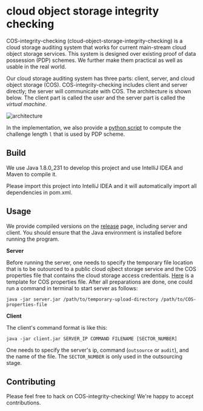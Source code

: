 # cloud object storage integrity checking

COS-integrity-checking (cloud-object-storage-integrity-checking) is a cloud storage auditing system that works for current main-stream cloud object storage services. This system is designed over existing proof of data possession (PDP) schemes. We further make them practical as well as usable in the real world.

Our cloud storage auditing system has three parts: client, server, and cloud object storage (COS). COS-integrity-checking includes client and server directly; the server will communicate with COS. The architecture is shown below. The client part is called the *user* and the server part is called the *virtual machine*.

![architecture](architecture.png)

In the implementation, we also provide a [python script](challenge_length.py) to compute the challenge length `l` that is used by PDP scheme.

## Build

We use Java 1.8.0_231 to develop this project and use IntelliJ IDEA and Maven to compile it.

Please import this project into IntelliJ IDEA and it will automatically import all dependencies in pom.xml.

## Usage

We provide compiled versions on the [release](https://github.com/fchen-group/cloud-object-storage-integrity-checking/releases) page, including server and client. You should ensure that the Java environment is installed before running the program.

**Server**

Before running the server, one needs to specify the temporary file location that is to be outourced to a public cloud ojbect storage service and the COS properties file that contains the cloud storage access credentials. [Here](COS.properties.example) is a template for COS properties file. After all preparations are done, one could run a command in terminal to start server as follows:

```
java -jar server.jar /path/to/temporary-upload-directory /path/to/COS-properties-file
```

**Client**

The client's command format is like this:

```
java -jar client.jar SERVER_IP COMMAND FILENAME [SECTOR_NUMBER]
```

One needs to specify the server's ip, command (`outsource` or `audit`), and the name of the file. The `SECTOR_NUMBER` is only used in the outsourcing stage.

## Contributing

Please feel free to hack on COS-integrity-checking! We're happy to accept contributions.
